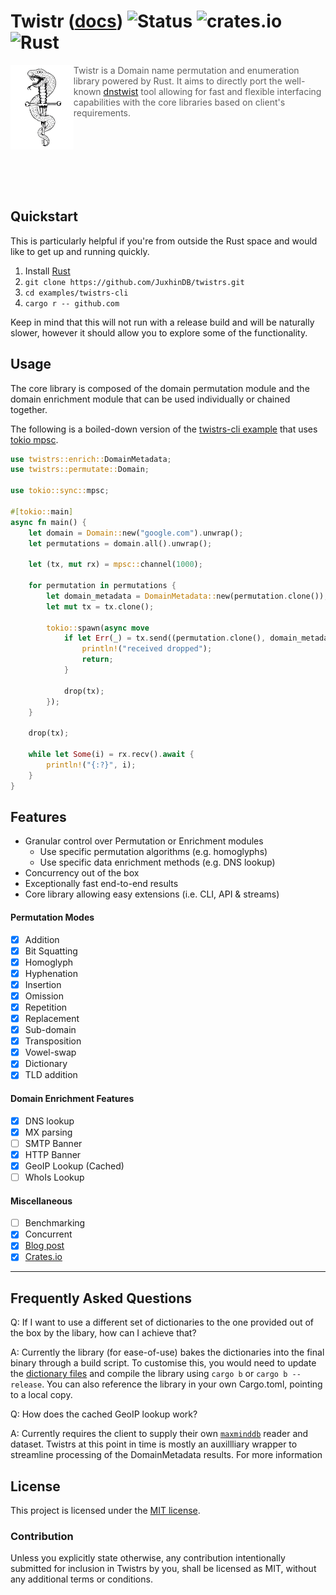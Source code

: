 # Twistr ([docs](https://docs.rs/twistrs)) ![Status](https://img.shields.io/static/v1?label=Status&message=beta&color=orange) ![crates.io](https://img.shields.io/crates/v/twistrs.svg) ![Rust](https://github.com/JuxhinDB/twistrs/workflows/Rust/badge.svg?branch=master) 

<img align="left" width="20%" height="20%" src="res/logo-x1024.png">

> Twistr is a Domain name permutation and enumeration library powered by Rust. It aims to directly port the well-known [dnstwist](https://github.com/elceef/dnstwist) tool allowing for fast and flexible interfacing capabilities with the core libraries based on client's requirements.

<br/><br/><br/><br/><br/><br/>

## Quickstart

This is particularly helpful if you're from outside the Rust space and would like to get up and running quickly. 

1. Install [Rust](https://www.rust-lang.org/tools/install)
2. `git clone https://github.com/JuxhinDB/twistrs.git`
3. `cd examples/twistrs-cli`
4. `cargo r -- github.com`

Keep in mind that this will not run with a release build and will be naturally slower, however it should allow you to explore some of the functionality.

## Usage

The core library is composed of the domain permutation module and the domain enrichment module that can be used individually or chained together.

The following is a boiled-down version of the [twistrs-cli example](examples/twistrs-cli/src/main.rs) that uses [tokio mpsc](https://docs.rs/tokio/0.2.22/tokio/sync/mpsc/index.html).

```rust
use twistrs::enrich::DomainMetadata;
use twistrs::permutate::Domain;

use tokio::sync::mpsc;

#[tokio::main]
async fn main() {
    let domain = Domain::new("google.com").unwrap();
    let permutations = domain.all().unwrap();

    let (tx, mut rx) = mpsc::channel(1000);

    for permutation in permutations {
        let domain_metadata = DomainMetadata::new(permutation.clone());
        let mut tx = tx.clone();

        tokio::spawn(async move
            if let Err(_) = tx.send((permutation.clone(), domain_metadata.dns_resolvable().await)).await {
                println!("received dropped");
                return;
            }

            drop(tx);
        });
    }

    drop(tx);

    while let Some(i) = rx.recv().await {
        println!("{:?}", i);
    }
}
```

## Features

- Granular control over Permutation or Enrichment modules
  + Use specific permutation algorithms (e.g. homoglyphs)
  + Use specific data enrichment methods (e.g. DNS lookup)
- Concurrency out of the box
- Exceptionally fast end-to-end results
- Core library allowing easy extensions (i.e. CLI, API & streams)

#### Permutation Modes

- [x] Addition
- [x] Bit Squatting
- [x] Homoglyph
- [x] Hyphenation
- [x] Insertion
- [x] Omission
- [x] Repetition
- [x] Replacement
- [x] Sub-domain
- [x] Transposition
- [x] Vowel-swap
- [x] Dictionary
- [x] TLD addition

#### Domain Enrichment Features

- [x] DNS lookup
- [x] MX parsing
- [ ] SMTP Banner
- [x] HTTP Banner
- [x] GeoIP Lookup (Cached)
- [ ] WhoIs Lookup

#### Miscellaneous

- [ ] Benchmarking
- [x] Concurrent
- [x] [Blog post](https://blog.digital-horror.com/twistrs)
- [x] [Crates.io](https://crates.io/crates/twistrs)

---

## Frequently Asked Questions

Q: If I want to use a different set of dictionaries to the one provided out of the box by the libary, how can I achieve that?

A: Currently the library (for ease-of-use) bakes the dictionaries into the final binary through a build script. To customise this, you would need to update the [dictionary files](./twistrs/dictionaries/) and compile the library using `cargo b` or `cargo b --release`. You can also reference the library in your own Cargo.toml, pointing to a local copy.

Q: How does the cached GeoIP lookup work?

A: Currently requires the client to supply their own [`maxminddb`](https://docs.rs/maxminddb/0.15.0/maxminddb/struct.Reader.html) reader and dataset. Twistrs at this point in time
is mostly an auxillliary wrapper to streamline processing of the DomainMetadata results. For more information 

## License

This project is licensed under the [MIT license](LICENSE).

### Contribution

Unless you explicitly state otherwise, any contribution intentionally submitted
for inclusion in Twistrs by you, shall be licensed as MIT, without any additional
terms or conditions.
